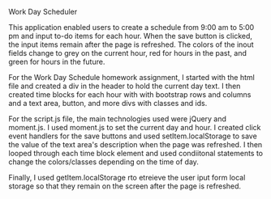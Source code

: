 Work Day Scheduler

This application enabled users to create a schedule from 9:00 am to 5:00 pm and input to-do items for each hour. When the save button is clicked, the input items remain after the page is refreshed. The colors of the inout fields change to grey on the current hour, red for hours in the past, and green for hours in the future.

For the Work Day Schedule homework assignment, I started with the html file and created a div in the header to hold the current day text. I then created time blocks  for each hour with with bootstrap rows and columns and a text area, button, and more divs with classes and ids.

For the script.js file, the main technologies used were jQuery and moment.js. I used moment.js to set the current day and hour. I created click event handlers for the save buttons and used setItem.localStorage to save the value of the text area's description when the page was refreshed. I then looped through each time block element and used condiitonal statements to change the colors/classes depending on the time of day.

Finally, I used getItem.localStorage rto etreieve the user iput form local storage so that they remain on the screen after the page is refreshed.

